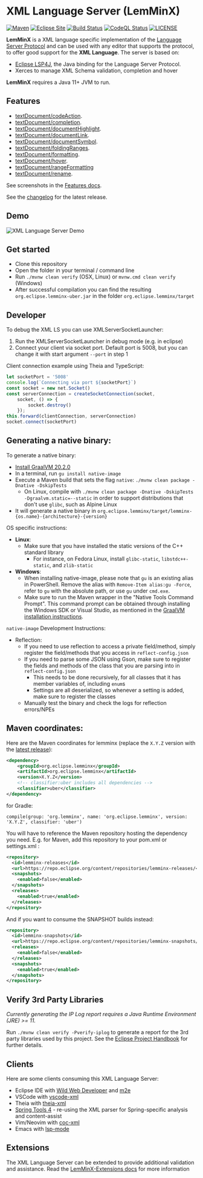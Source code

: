 XML Language Server (LemMinX)
===========================
[![Maven](https://img.shields.io/maven-metadata/v?metadataUrl=https%3A%2F%2Frepo.eclipse.org%2Fcontent%2Frepositories%2Flemminx-releases%2Forg%2Feclipse%2Flemminx%2Forg.eclipse.lemminx%2Fmaven-metadata.xml&style=for-the-badge&logo=apachemaven&logoColor=white&color=informational)](https://repo.eclipse.org/content/repositories/lemminx-releases/org/eclipse/lemminx/org.eclipse.lemminx/)
[![Eclipse Site](https://img.shields.io/badge/Eclipse%20Site-lemminx-informational?logo=eclipse&style=for-the-badge)](https://download.eclipse.org/lemminx/releases/)
[![Build Status](https://img.shields.io/jenkins/tests?jobUrl=https%3A%2F%2Fci.eclipse.org%2Flemminx%2Fjob%2Flemminx%2Fjob%2Fmain%2F&style=for-the-badge&logo=jenkins&logoColor=white)](https://ci.eclipse.org/lemminx/job/lemminx/job/main/)
[![CodeQL Status](https://img.shields.io/github/actions/workflow/status/eclipse/lemminx/codeql-analysis.yml?style=for-the-badge&label=codeql&logo=githubactions&logoColor=white)](https://github.com/eclipse/lemminx/actions/workflows/codeql-analysis.yml?query=branch%3Amain)
[![LICENSE](https://img.shields.io/github/license/eclipse/lemminx?style=for-the-badge&color=informational)](https://github.com/eclipse/lemminx/blob/main/LICENSE)

**LemMinX** is a XML language specific implementation of the [Language Server Protocol](https://github.com/Microsoft/language-server-protocol)
and can be used with any editor that supports the protocol, to offer good support for the **XML Language**. The server is based on:

 * [Eclipse LSP4J](https://github.com/eclipse/lsp4j), the Java binding for the Language Server Protocol.
 * Xerces to manage XML Schema validation, completion and hover

**LemMinX** requires a Java 11+ JVM to run.

Features
--------------

* [textDocument/codeAction](https://microsoft.github.io/language-server-protocol/specification#textDocument_codeAction).
* [textDocument/completion](https://microsoft.github.io/language-server-protocol/specification#textDocument_completion).
* [textDocument/documentHighlight](https://microsoft.github.io/language-server-protocol/specification#textDocument_documentHighlight).
* [textDocument/documentLink](https://microsoft.github.io/language-server-protocol/specification#textDocument_documentLink).
* [textDocument/documentSymbol](https://microsoft.github.io/language-server-protocol/specification#textDocument_documentSymbol).
* [textDocument/foldingRanges](https://microsoft.github.io/language-server-protocol/specification#textDocument_foldingRange).
* [textDocument/formatting](https://microsoft.github.io/language-server-protocol/specification#textDocument_formatting).
* [textDocument/hover](https://microsoft.github.io/language-server-protocol/specification#textDocument_hover).
* [textDocument/rangeFormatting](https://microsoft.github.io/language-server-protocol/specification#textDocument_rangeFormatting)
* [textDocument/rename](https://microsoft.github.io/language-server-protocol/specification#textDocument_rename).

See screenshots in the [Features docs](./docs/Features.md).

See the [changelog](CHANGELOG.md) for the latest release.


Demo
--------------

![XML Language Server Demo](docs/images/XMLLanguageServerDemo.gif)

Get started
--------------
* Clone this repository
* Open the folder in your terminal / command line
* Run `./mvnw clean verify` (OSX, Linux) or `mvnw.cmd clean verify` (Windows)
* After successful compilation you can find the resulting `org.eclipse.lemminx-uber.jar` in the folder `org.eclipse.lemminx/target`

Developer
--------------

To debug the XML LS you can use XMLServerSocketLauncher:

1. Run the XMLServerSocketLauncher in debug mode (e.g. in eclipse)
2. Connect your client via socket port. Default port is 5008, but you can change it with start argument `--port` in step 1

Client connection example using Theia and TypeScript:

```js
let socketPort = '5008'
console.log(`Connecting via port ${socketPort}`)
const socket = new net.Socket()
const serverConnection = createSocketConnection(socket,
    socket, () => {
        socket.destroy()
    });
this.forward(clientConnection, serverConnection)
socket.connect(socketPort)
```

Generating a native binary:
---------------------------------
To generate a native binary:
- [Install GraalVM 20.2.0](https://www.graalvm.org/docs/getting-started/#install-graalvm)
- In a terminal, run `gu install native-image`
- Execute a Maven build that sets the flag `native`: `./mvnw clean package -Dnative -DskipTests`
  - On Linux, compile with `./mvnw clean package -Dnative -DskipTests -Dgraalvm.static=--static`
    in order to support distributions that don't use `glibc`, such as Alpine Linux
- It will generate a native binary in `org.eclipse.lemminx/target/lemminx-{os.name}-{architecture}-{version}`

OS specific instructions:
- __Linux__:
  - Make sure that you have installed the static versions of the C++ standard library
    - For instance, on Fedora Linux, install `glibc-static`, `libstdc++-static`, and `zlib-static`
- __Windows__:
  - When installing native-image, please note that `gu` is an existing alias in PowerShell.
  Remove the alias with `Remove-Item alias:gu -Force`, refer to `gu` with the absolute path, or use `gu` under `cmd.exe`.
  - Make sure to run the Maven wrapper in the "Native Tools Command Prompt".
  This command prompt can be obtained through installing the Windows SDK or Visual Studio, as
  mentioned in the [GraalVM installation instructions](https://www.graalvm.org/docs/getting-started-with-graalvm/windows/).

`native-image` Development Instructions:
- Reflection:
  - If you need to use reflection to access a private field/method, simply register the field/methods that you access in `reflect-config.json`
  - If you need to parse some JSON using Gson, make sure to register the fields and methods of the class that you are parsing into in `reflect-config.json`
    - This needs to be done recursively, for all classes that it has member variables of, including `enum`s
    - Settings are all deserialized, so whenever a setting is added, make sure to register the classes
  - Manually test the binary and check the logs for reflection errors/NPEs

Maven coordinates:
------------------

Here are the Maven coordinates for lemminx (replace the `X.Y.Z` version with the [latest release](https://repo.eclipse.org/content/repositories/lemminx-releases)):
```xml
<dependency>
    <groupId>org.eclipse.lemminx</groupId>
    <artifactId>org.eclipse.lemminx</artifactId>
    <version>X.Y.Z</version>
    <!-- classifier:uber includes all dependencies -->
    <classifier>uber</classifier>
</dependency>
```

for Gradle:
```
compile(group: 'org.lemminx', name: 'org.eclipse.lemminx', version: 'X.Y.Z', classifier: 'uber')
```

You will have to reference the Maven repository hosting the dependency you need. E.g. for Maven, add this repository to your pom.xml or settings.xml :
```xml
<repository>
  <id>lemminx-releases</id>
  <url>https://repo.eclipse.org/content/repositories/lemminx-releases/</url>
  <snapshots>
    <enabled>false</enabled>
  </snapshots>
  <releases>
    <enabled>true</enabled>
  </releases>
</repository>
```

And if you want to consume the SNAPSHOT builds instead:
```xml
<repository>
  <id>lemminx-snapshots</id>
  <url>https://repo.eclipse.org/content/repositories/lemminx-snapshots/</url>
  <releases>
    <enabled>false</enabled>
  </releases>
  <snapshots>
    <enabled>true</enabled>
  </snapshots>
</repository>
```

Verify 3rd Party Libraries
----------------------------

_Currently generating the IP Log report requires a Java Runtime Environment (JRE) >= 11._

Run `./mvnw clean verify -Pverify-iplog` to generate a report for the 3rd party libraries used by this project. See the [Eclipse Project Handbook](https://www.eclipse.org/projects/handbook/#ip-license-tool) for further details.


Clients
-------

Here are some clients consuming this XML Language Server:

 * Eclipse IDE with [Wild Web Developer](https://github.com/eclipse/wildwebdeveloper) and [m2e](https://www.eclipse.org/m2e/)
 * VSCode with [vscode-xml](https://github.com/redhat-developer/vscode-xml)
 * Theia with [theia-xml](https://github.com/theia-ide/theia-xml-extension)
 * [Spring Tools 4](https://github.com/spring-projects/sts4) - re-using the XML parser for Spring-specific analysis and content-assist
 * Vim/Neovim with [coc-xml](https://github.com/fannheyward/coc-xml)
 * Emacs with [lsp-mode](https://github.com/emacs-lsp/lsp-mode)


Extensions
----------

The XML Language Server can be extended to provide additional validation and assistance. Read the [LemMinX-Extensions docs](./docs/LemMinX-Extensions.md) for more information
